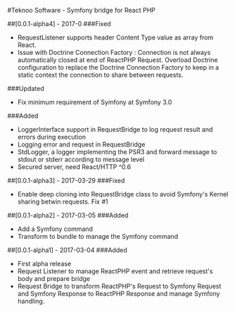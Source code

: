 #Teknoo Software - Symfony bridge for React PHP

##[0.0.1-alpha4] - 2017-0
###Fixed
- RequestListener supports header Content Type value as array from React.
- Issue with Doctrine Connection Factory : Connection is not always automatically closed at end of ReactPHP Request.
    Overload Doctrine configuration to replace the Doctrine Connection Factory to keep in a static context the connection
    to share between requests.

###Updated
- Fix minimum requirement of Symfony at Symfony 3.0

###Added
- LoggerInterface support in RequestBridge to log request result and errors during execution
- Logging error and request in RequestBridge
- StdLogger, a logger implementing the PSR3 and forward message to stdout or stderr according to message level
- Secured server, need React/HTTP ^0.6

##[0.0.1-alpha3] - 2017-03-29
###Fixed
- Enable deep cloning into RequestBridge class to avoid Symfony's Kernel sharing betwin requests. Fix #1

##[0.0.1-alpha2] - 2017-03-05
###Added
- Add a Symfony command
- Transform to bundle to manage the Symfony command

##[0.0.1-alpha1] - 2017-03-04
###Added
- First alpha release
- Request Listener to manage ReactPHP event and retrieve request's body and prepare bridge
- Request Bridge to transform ReactPHP's Request to Symfony Request and Symfony Response to ReactPHP Response and
  manage Symfony handling.

